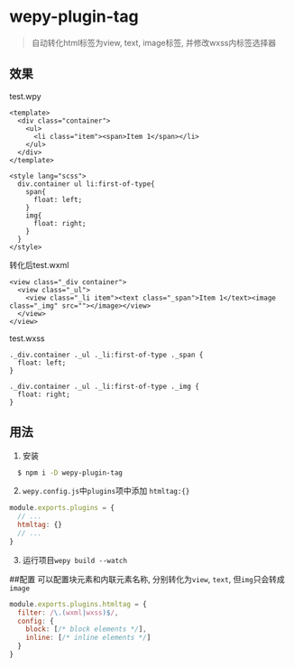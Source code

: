 # wepy-plugin-tag
> 自动转化html标签为view, text, image标签, 并修改wxss内标签选择器

## 效果
test.wpy
```
<template>
  <div class="container">
    <ul>
      <li class="item"><span>Item 1</span></li>
    </ul>
  </div>
</template>

<style lang="scss">
  div.container ul li:first-of-type{
    span{
      float: left;
    }
    img{
      float: right;
    }
  }
</style>
```

转化后test.wxml
```
<view class="_div container">
  <view class="_ul">
    <view class="_li item"><text class="_span">Item 1</text><image class="_img" src=""></image></view>
  </view>
</view>
```

test.wxss
```
._div.container ._ul ._li:first-of-type ._span {
  float: left;
}

._div.container ._ul ._li:first-of-type ._img {
  float: right;
}
```

## 用法
1. 安装
```bash
  $ npm i -D wepy-plugin-tag
```

2. `wepy.config.js`中`plugins`项中添加 `htmltag:{}`
```javascript
module.exports.plugins = {
  // ...
  htmltag: {}
  // ...
}
```

3. 运行项目`wepy build --watch`

##配置
可以配置块元素和内联元素名称, 分别转化为`view`, `text`, 但`img`只会转成`image`
```javascript
module.exports.plugins.htmltag = {
  filter: /\.(wxml|wxss)$/,
  config: {
    block: [/* block elements */],
    inline: [/* inline elements */]
  }
}
```
